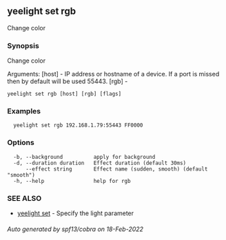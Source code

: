 ## yeelight set rgb

Change color

### Synopsis

Change color

Arguments:
  [host] - IP address or hostname of a device. If a port is missed then by default will be used 55443.
  [rgb] - 

```
yeelight set rgb [host] [rgb] [flags]
```

### Examples

```
  yeelight set rgb 192.168.1.79:55443 FF0000
```

### Options

```
  -b, --background          apply for background
  -d, --duration duration   Effect duration (default 30ms)
      --effect string       Effect name (sudden, smooth) (default "smooth")
  -h, --help                help for rgb
```

### SEE ALSO

* [yeelight set](yeelight_set.md)	 - Specify the light parameter

###### Auto generated by spf13/cobra on 18-Feb-2022
